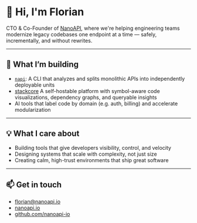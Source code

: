 # 👋 Hi, I'm Florian

CTO & Co-Founder of [NanoAPI](https://nanoapi.io), where we're helping engineering teams modernize legacy codebases one endpoint at a time — safely, incrementally, and without rewrites.

---

## 🚧 What I’m building

- [`napi`](https://github.com/nanoapi-io/napi): A CLI that analyzes and splits monolithic APIs into independently deployable units
- [stackcore](https://github.com/nanoapi-io/napi) A self-hostable platform with symbol-aware code visualizations, dependency graphs, and queryable insights
- AI tools that label code by domain (e.g. auth, billing) and accelerate modularization

---

## 💡 What I care about

- Building tools that give developers visibility, control, and velocity
- Designing systems that scale with complexity, not just size
- Creating calm, high-trust environments that ship great software

---

## 📫 Get in touch

- florian@nanoapi.io  
- [nanoapi.io](https://nanoapi.io)  
- [github.com/nanoapi-io](https://github.com/nanoapi-io)

